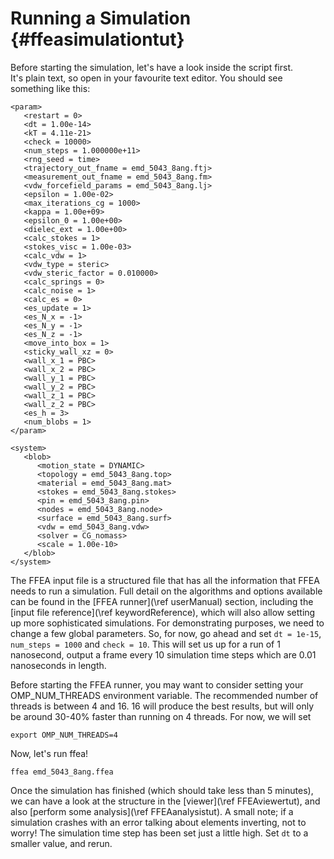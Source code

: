 Running a Simulation {#ffeasimulationtut}
=============================

Before starting the simulation, let's have a look inside the script first.  
It's plain text, so open in your favourite text editor. You should see something like this:

    <param>
       <restart = 0>
       <dt = 1.00e-14>
       <kT = 4.11e-21>
       <check = 10000>
       <num_steps = 1.000000e+11>
       <rng_seed = time>
       <trajectory_out_fname = emd_5043_8ang.ftj>
       <measurement_out_fname = emd_5043_8ang.fm>
       <vdw_forcefield_params = emd_5043_8ang.lj>
       <epsilon = 1.00e-02>
       <max_iterations_cg = 1000>
       <kappa = 1.00e+09>
       <epsilon_0 = 1.00e+00>
       <dielec_ext = 1.00e+00>
       <calc_stokes = 1>
       <stokes_visc = 1.00e-03>
       <calc_vdw = 1>
       <vdw_type = steric>
       <vdw_steric_factor = 0.010000>
       <calc_springs = 0>
       <calc_noise = 1>
       <calc_es = 0>
       <es_update = 1>
       <es_N_x = -1>
       <es_N_y = -1>
       <es_N_z = -1>
       <move_into_box = 1>
       <sticky_wall_xz = 0>
       <wall_x_1 = PBC>
       <wall_x_2 = PBC>
       <wall_y_1 = PBC>
       <wall_y_2 = PBC>
       <wall_z_1 = PBC>
       <wall_z_2 = PBC>
       <es_h = 3>
       <num_blobs = 1>
    </param>
    
    <system>
       <blob>
          <motion_state = DYNAMIC>
          <topology = emd_5043_8ang.top>
          <material = emd_5043_8ang.mat>
          <stokes = emd_5043_8ang.stokes>
          <pin = emd_5043_8ang.pin>
          <nodes = emd_5043_8ang.node>
          <surface = emd_5043_8ang.surf>
          <vdw = emd_5043_8ang.vdw>
          <solver = CG_nomass>
          <scale = 1.00e-10>
       </blob>
    </system>
    
    
The FFEA input file is a structured file that has all the information that FFEA needs 
 to run a simulation. Full detail on the algorithms and options available 
 can be found in the [FFEA runner](\ref userManual) section,
 including the [input file reference](\ref keywordReference), which will also allow
 setting up more sophisticated simulations.
For demonstrating purposes, we need to change a few global parameters. 
 So, for now, go ahead and set `dt = 1e-15`, `num_steps = 1000` and `check = 10`. 
 This will set us up for a run of 1 nanosecond, output a frame every 10 simulation time steps which are 0.01 nanoseconds in length.

Before starting the FFEA runner, you may want to consider setting your OMP_NUM_THREADS environment variable. The recommended number of threads is between 4 and 16. 16 will produce the best results, but will only be around 30-40% faster than running on 4 threads. For now, we will set

	export OMP_NUM_THREADS=4

Now, let's run ffea!

	ffea emd_5043_8ang.ffea

Once the simulation has finished (which should take less than 5 minutes), we can have a look at the structure in the [viewer](\ref FFEAviewertut), and also [perform some analysis](\ref FFEAanalysistut).
A small note; if a simulation crashes with an error talking about elements inverting, not to worry! The simulation time step has been set just a little high. Set ` dt ` to a smaller value, and rerun.


